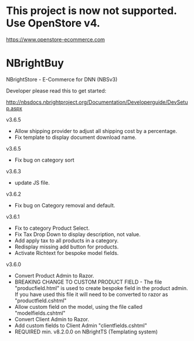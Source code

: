 # This project is now not supported.  Use OpenStore v4.

https://www.openstore-ecommerce.com


# NBrightBuy
NBrightStore - E-Commerce for DNN (NBSv3)

Developer please read this to get started:

http://nbsdocs.nbrightproject.org/Documentation/Developerguide/DevSetup.aspx

v3.6.5
- Allow shipping provider to adjust all shipping cost by a percentage.
- Fix template to display document download name.

v3.6.5
- Fix bug on category sort

v3.6.3
- update JS file.

v3.6.2
- Fix bug on Category removal and default.

v3.6.1
- Fix to category Product Select.
- Fix Tax Drop Down to display description, not value.
- Add apply tax to all products in a category.
- Redisplay missing add button for products.
- Activate Richtext for bespoke model fields.

v3.6.0
- Convert Product Admin to Razor.
- BREAKING CHANGE TO CUSTOM PRODUCT FIELD - The file "producfield.html" is used to create bespoke field in the product admin.  If you have used this file it will need to be converted to razor as  "productfield.cshtml"
- Allow custom field on the model, using the file called "modelfields.cshtml"
- Convert Client Admin to Razor.
- Add custom fields to Client Admin "clientfields.cshtml"
- REQUIRED min. v8.2.0.0 on NBrightTS  (Templating system)
